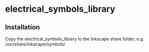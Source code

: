 # electrical_symbols_library

## Installation
Copy the electrical_symbols_library to the Inkscape share folder, e.g. /usr/share/inkscape/symbols/
